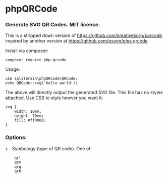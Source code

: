 # phpQRCode

### Generate SVG QR Codes. MIT license.

This is a stripped down version of https://github.com/kreativekorp/barcode inspired by another version at https://github.com/psyon/php-qrcode


Install via composer:

```
composer require php-qrcode
```

Usage:

```
use splitbrain\phpQRCode\QRCode;
echo QRCode::svg('hello world');
```

The above will directly output the generated SVG file. This file has no styles attached. Use CSS to style howver you want it:

```
svg {
    width: 10em;
    height: 10em;
    fill: #ff0000;
}
```


### Options:
`s` - Symbology (type of QR code). One of:
```
    qrl
    qrm
    qrq
    qrh
```

